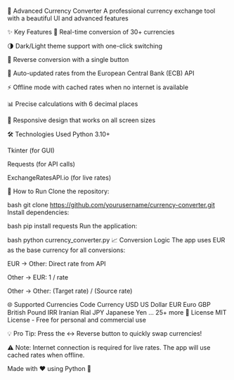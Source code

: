 💱 Advanced Currency Converter
A professional currency exchange tool with a beautiful UI and advanced features

✨ Key Features
🔄 Real-time conversion of 30+ currencies

🌗 Dark/Light theme support with one-click switching

🔄 Reverse conversion with a single button

📅 Auto-updated rates from the European Central Bank (ECB) API

⚡ Offline mode with cached rates when no internet is available

📊 Precise calculations with 6 decimal places

📱 Responsive design that works on all screen sizes

🛠️ Technologies Used
Python 3.10+

Tkinter (for GUI)

Requests (for API calls)

ExchangeRatesAPI.io (for live rates)

🚀 How to Run
Clone the repository:

bash
git clone https://github.com/yourusername/currency-converter.git
Install dependencies:

bash
pip install requests
Run the application:

bash
python currency_converter.py
📈 Conversion Logic
The app uses EUR as the base currency for all conversions:

EUR → Other: Direct rate from API

Other → EUR: 1 / rate

Other → Other: (Target rate) / (Source rate)

🌐 Supported Currencies
Code	Currency
USD	US Dollar
EUR	Euro
GBP	British Pound
IRR	Iranian Rial
JPY	Japanese Yen
...	25+ more
📜 License
MIT License - Free for personal and commercial use

💡 Pro Tip: Press the ↔ Reverse button to quickly swap currencies!

⚠️ Note: Internet connection is required for live rates. The app will use cached rates when offline.

Made with ❤️ using Python 🐍